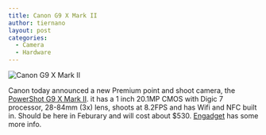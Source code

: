 ```yaml
---
title: Canon G9 X Mark II
author: tiernano
layout: post
categories:
  - Camera
  - Hardware
---
```


![Canon G9 X Mark II](https://images.tiernanotoole.net/Image/?inputImage=geekphotographer/PowerShot-G9-X-Mark-II-Black_1_xl.jpg "Canon G9 X MK II")

Canon today announced a new Premium point and shoot camera, the [PowerShot G9 X Mark II](https://shop.usa.canon.com/shop/en/catalog/powershot-g9-x-mark-ii-black). it has a 1 inch 20.1MP CMOS with Digic 7 processor, 28-84mm (3x) lens, shoots at 8.2FPS and has Wifi and NFC built in. Should be here in Feburary and will cost about $530. [Engadget](https://www.engadget.com/2017/01/04/canon-powershot-g9-x-mark-ii-vixia-hf-r/) has some more info. 
